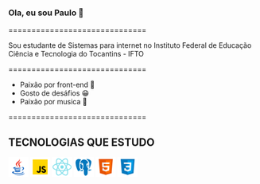 ### Ola, eu sou Paulo 👋
<link rel="stylesheet" href="style.css">

==============================

Sou estudante de Sistemas para internet no Instituto Federal de Educação Ciência e Tecnologia do Tocantins - IFTO

==============================
* Paixão por front-end 💙
* Gosto de desáfios 😁
* Paixão por musica 🎵

==============================

## TECNOLOGIAS QUE ESTUDO
<div class="container">
 <img src="./img/java.png" width= "40px">
 <img src="./img/javascript.png" width= "40px">
 <img src="./img/react.png" width= "40px">
 <img src="./img/postgre.png" width= "40px">
 <img src="./img/html.png" width= "40px">
 <img src="./img/css.png" width= "40px">
 </div>


